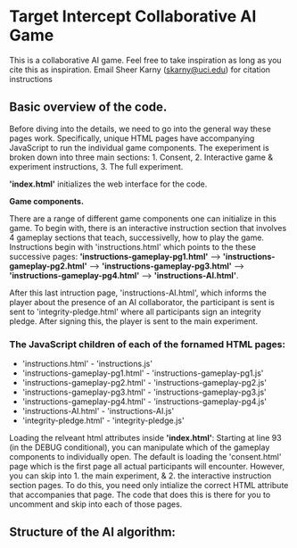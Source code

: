 <h1>
Target Intercept Collaborative AI Game
</h1>

This is a collaborative AI game. Feel free to take inspiration as long as you cite this as inspiration. Email Sheer Karny (skarny@uci.edu) for citation instructions

<h2>
Basic overview of the code.
</h2>

Before diving into the details, we need to go into the general way these pages work. Specifically, unique HTML pages have accompanying JavaScript to run the individual game components. The exeperiment is broken down into three main sections: 1. Consent, 2. Interactive game \& experiment instructions, 3. The full experiment.

__'index.html'__ initializes the web interface for the code. 

__Game components.__

There are a range of different game components one can initialize in this game. To begin with, there is an interactive instruction section that involves 4 gameplay sections that teach, successivelly, how to play the game. Instructions begin with 'instructions.html' which points to the these successive pages: __'instructions-gameplay-pg1.html'__ --> __'instructions-gameplay-pg2.html'__ --> __'instructions-gameplay-pg3.html'__ --> __'instructions-gameplay-pg4.html'__ --> __'instructions-AI.html'__.

After this last intruction page, 'instructions-AI.html', which informs the player about the presence of an AI collaborator, the participant is sent is sent to 'integrity-pledge.html' where all participants sign an integrity pledge. After signing this, the player is sent to the main experiment.

<h3>
The JavaScript children of each of the fornamed HTML pages:
</h3>

* 'instructions.html' - 'instructions.js'
* 'instructions-gameplay-pg1.html' - 'instructions-gameplay-pg1.js'
* 'instructions-gameplay-pg2.html' - 'instructions-gameplay-pg2.js'
* 'instructions-gameplay-pg3.html' - 'instructions-gameplay-pg3.js'
* 'instructions-gameplay-pg4.html' - 'instructions-gameplay-pg4.js'
* 'instructions-AI.html' - 'instructions-AI.js'
* 'integrity-pledge.html' - 'integrity-pledge.js'



Loading the relveant html attributes inside __'index.html'__:
Starting at line 93 (in the DEBUG conditional), you can manipulate which of the gameplay components to individually open. The default is loading the 'consent.html' page which is the first page all actual participants will encounter. However, you can skip into 1. the main experiment, & 2. the interactive instruction section pages. To do this, you need only intialize the correct HTML attribute that accompanies that page. The code that does this is there for you to uncomment and skip into each of those pages. 

<h2>
Structure of the AI algorithm:
</h2>

